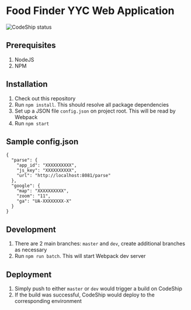 Food Finder YYC Web Application
===

![CodeShip status](https://app.codeship.com/projects/1eba5be0-18b2-0135-1f80-7aae1ad91a87/status)

Prerequisites 
---

1. NodeJS
1. NPM

Installation
---

1. Check out this repository
1. Run `npm install`. This should resolve all package dependencies
1. Set up a JSON file `config.json` on project root. This will be read by Webpack
1. Run `npm start`

Sample config.json
---

```
{
  "parse": {
    "app_id": "XXXXXXXXXX",
    "js_key": "XXXXXXXXXX",
    "url": "http://localhost:8081/parse"
  },
  "google": {
    "map": "XXXXXXXXXX",
    "zoom": "11",
    "ga": "UA-XXXXXXXX-X"
  }
}

```

Development
---
1. There are 2 main branches: `master` and `dev`, create additional branches as necessary
1. Run `npm run batch`. This will start Webpack dev server

Deployment
---
1. Simply push to either `master` or `dev` would trigger a build on CodeShip
1. If the build was successful, CodeShip would deploy to the corresponding environment

